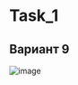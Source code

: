 # Task_1
## Вариант 9

![image](https://user-images.githubusercontent.com/90501362/157850677-ef9b3c2c-fa54-4acf-a7c9-2d70b2016ff9.png)
